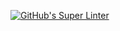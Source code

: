 [![GitHub's Super Linter](https://github.com/ICS20-Programming-MadeleineF/AreaPerRectangle/workflows/GitHub's%20Super%20Linter/badge.svg)](https://github.com/ICS20-Programming-MadeleineF/AreaPerRectangle/actions)